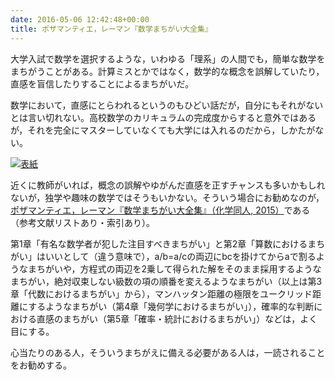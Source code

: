 ```yaml
---
date: 2016-05-06 12:42:48+00:00
title: ポザマンティエ，レーマン『数学まちがい大全集』
---
```


大学入試で数学を選択するような，いわゆる「理系」の人間でも，簡単な数学をまちがうことがある。計算ミスとかではなく，数学的な概念を誤解していたり，直感を盲信したりすることによるまちがいだ。

数学において，直感にとらわれるというのもひどい話だが，自分にもそれがないとは言い切れない。高校数学のカリキュラムの完成度からすると意外ではあるが，それを完全にマスターしていなくても大学には入れるのだから，しかたがない。

[![表紙](https://images-fe.ssl-images-amazon.com/images/P/4759816186.09.jpg)](http://www.amazon.co.jp/dp/4759816186?tag=inquisitor-22)

近くに教師がいれば，概念の誤解やゆがんだ直感を正すチャンスも多いかもしれないが，独学や趣味の数学ではそうもいかない。そういう場合にお勧めなのが，[ポザマンティエ，レーマン『数学まちがい大全集』（化学同人, 2015）](http://www.amazon.co.jp/dp/4759816186?tag=inquisitor-22)である（参考文献リストあり・索引あり）。

第1章「有名な数学者が犯した注目すべきまちがい」と第2章「算数におけるまちがい」はいいとして（違う意味で），a/b=a/cの両辺にbcを掛けてからaで割るようなまちがいや，方程式の両辺を2乗して得られた解をそのまま採用するようなまちがい，絶対収束しない級数の項の順番を変えるようなまちがい（以上は第3章「代数におけるまちがい」から），マンハッタン距離の極限をユークリッド距離にするようなまちがい（第4章「幾何学におけるまちがい」），確率的な判断における直感のまちがい（第5章「確率・統計におけるまちがい」）などは，よく目にする。

心当たりのある人，そういうまちがえに備える必要がある人は，一読されることをお勧めする。

